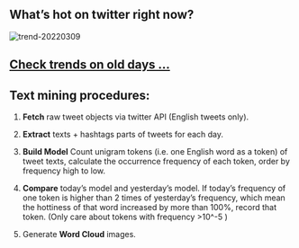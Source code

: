## What’s hot on twitter right now?

![trend-20220309][wordcloud]

[wordcloud]: https://raw.githubusercontent.com/xdqc/tweet-trend-everyday/master/word-cloud/trend-20220309.png?token=AF5V4P7ADR6KQBZ4CEDTNIK6AXRMU "trend-20220309"

## [Check trends on old days ...](https://github.com/xdqc/tweet-trend-everyday/tree/master/word-cloud)

## Text mining procedures:

1. **Fetch** raw tweet objects via twitter API (English tweets only).

2. **Extract** texts + hashtags parts of tweets for each day.

3. **Build Model** Count unigram tokens (i.e. one English word as a token) of tweet texts, calculate the occurrence frequency of each token, order by frequency high to low.

4. **Compare** today’s model and yesterday’s model. If today’s frequency of one token is higher than 2 times of yesterday’s frequency, which mean the hottiness of that word increased by more than 100%, record that token. (Only care about tokens with frequency >10^-5 )

5. Generate **Word Cloud** images.

